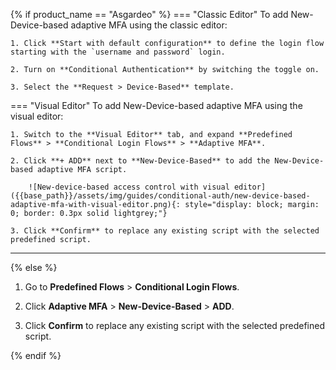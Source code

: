 {% if product_name == "Asgardeo" %}
=== "Classic Editor"
    To add New-Device-based adaptive MFA using the classic editor:

    1. Click **Start with default configuration** to define the login flow starting with the `username and password` login.

    2. Turn on **Conditional Authentication** by switching the toggle on.

    3. Select the **Request > Device-Based** template.

=== "Visual Editor"
    To add New-Device-based adaptive MFA using the visual editor:

    1. Switch to the **Visual Editor** tab, and expand **Predefined Flows** > **Conditional Login Flows** > **Adaptive MFA**.

    2. Click **+ ADD** next to **New-Device-Based** to add the New-Device-based adaptive MFA script.

        ![New-device-based access control with visual editor]({{base_path}}/assets/img/guides/conditional-auth/new-device-based-adaptive-mfa-with-visual-editor.png){: style="display: block; margin: 0; border: 0.3px solid lightgrey;"}

    3. Click **Confirm** to replace any existing script with the selected predefined script.

---
{% else %}

1. Go to **Predefined Flows** > **Conditional Login Flows**.

2. Click **Adaptive MFA** > **New-Device-Based** > **ADD**.

3. Click **Confirm** to replace any existing script with the selected predefined script.

    <!--![New-device-based access control with visual editor]({{base_path}}/assets/img/guides/conditional-auth/new-device-based-adaptive-mfa-with-visual-editor.png){: style="display: block; margin: 0; border: 0.3px solid lightgrey;"}-->

{% endif %}